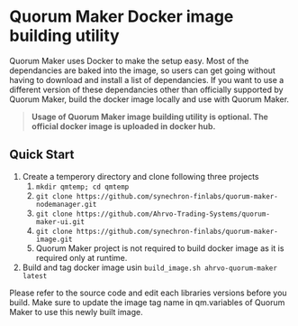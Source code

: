# Quorum Maker Docker image building utility #

Quorum Maker uses Docker to make the setup easy. Most of the dependancies are baked into the image, so users can get going without having to download and install a list of dependancies. If you want to use a different version of these dependancies other than officially supported by Quorum Maker, build the docker image locally and use with Quorum Maker. 

> **Usage of Quorum Maker image building utility is optional. The official docker image is uploaded in docker hub.**
## Quick Start ##
1. Create a temperory directory and clone following three projects
   1. `mkdir qmtemp; cd qmtemp ` 
   1. `git clone https://github.com/synechron-finlabs/quorum-maker-nodemanager.git`
   1. `git clone https://github.com/Ahrvo-Trading-Systems/quorum-maker-ui.git`
   1. `git clone https://github.com/synechron-finlabs/quorum-maker-image.git` 
   1. Quorum Maker project is not required to build docker image as it is required only at runtime. 
1. Build and tag docker image usin `build_image.sh ahrvo-quorum-maker latest`

Please refer to the source code and edit each libraries versions before you build. Make sure to update the image tag name in qm.variables of Quorum Maker to use this newly built image.  
